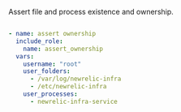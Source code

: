 Assert file and process existence and ownership.

```yaml

- name: assert ownership
  include_role:
    name: assert_ownership
  vars:
    username: "root"
    user_folders:
      - /var/log/newrelic-infra
      - /etc/newrelic-infra
    user_processes:
      - newrelic-infra-service
```